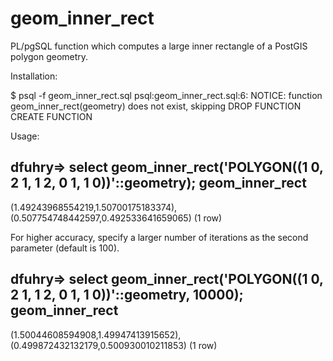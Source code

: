 geom_inner_rect
===============

PL/pgSQL function which computes a large inner rectangle of a PostGIS polygon geometry.

Installation:

$ psql -f geom_inner_rect.sql 
psql:geom_inner_rect.sql:6: NOTICE:  function geom_inner_rect(geometry) does not exist, skipping
DROP FUNCTION
CREATE FUNCTION


Usage:

dfuhry=> select geom_inner_rect('POLYGON((1 0, 2 1, 1 2, 0 1, 1 0))'::geometry);
                              geom_inner_rect                              
---------------------------------------------------------------------------
 (1.49243968554219,1.50700175183374),(0.507754748442597,0.492533641659065)
(1 row)

For higher accuracy, specify a larger number of iterations as the second parameter (default is 100).

dfuhry=> select geom_inner_rect('POLYGON((1 0, 2 1, 1 2, 0 1, 1 0))'::geometry, 10000);
                              geom_inner_rect                              
---------------------------------------------------------------------------
 (1.50044608594908,1.49947413915652),(0.499872432132179,0.500930010211853)
(1 row)

